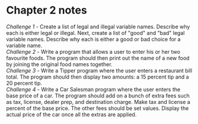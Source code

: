 # Chapter 2 notes
*Challenge 1* - Create a list of legal and illegal variable names. Describe why each is either legal or illegal. Next, create a list of "good" and "bad" legal variable names. Describe why each is either a good or bad choice for a variable name.\
*Challenge 2* - Write a program that allows a user to enter his or her two favourite foods. The program should then print out the name of a new food by joining the original food names together.\
*Challenge 3* - Write a Tipper program where the user enters a restaurant bill total. The program should then display two amounts: a 15 percent tip and a 20 percent tip.\
*Challenge 4* - Write a Car Salesman program where the user enters the base price of a car. The program should add on a bunch of extra fees such as tax, license, dealer prep, and destination charge. Make tax and license a percent of the base price. The other fees should be set values. Display the actual price of the car once all the extras are applied.
